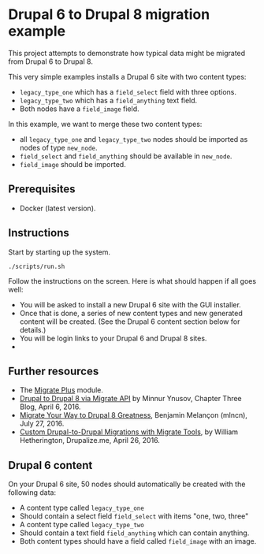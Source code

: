 Drupal 6 to Drupal 8 migration example
=====

This project attempts to demonstrate how typical data might be migrated from
Drupal 6 to Drupal 8.

This very simple examples installs a Drupal 6 site with two content types:

 * `legacy_type_one` which has a `field_select` field with three options.
 * `legacy_type_two` which has a `field_anything` text field.
 * Both nodes have a `field_image` field.

In this example, we want to merge these two content types:

 * all `legacy_type_one` and `legacy_type_two` nodes should be imported as
   nodes of type `new_node`.
 * `field_select` and `field_anything` should be available in `new_node`.
 * `field_image` should be imported.

Prerequisites
-----

 * Docker (latest version).

Instructions
-----

Start by starting up the system.

    ./scripts/run.sh

Follow the instructions on the screen. Here is what should happen if all goes
well:

 * You will be asked to install a new Drupal 6 site with the GUI installer.
 * Once that is done, a series of new content types and new generated content
   will be created. (See the Drupal 6 content section below for details.)
 * You will be login links to your Drupal 6 and Drupal 8 sites.
 *

Further resources
-----

 * The [Migrate Plus](http://drupal.org/project/migrate_plus) module.
 * [Drupal to Drupal 8 via Migrate API](https://www.chapterthree.com/blog/drupal-to-drupal-8-via-migrate-api)
   by Minnur Ynusov, Chapter Three Blog, April 6, 2016.
 * [Migrate Your Way to Drupal 8 Greatness](https://www.youtube.com/watch?v=_Muaoq3RsYQ),
   Benjamin Melançon (mlncn), July 27, 2016.
 * [Custom Drupal-to-Drupal Migrations with Migrate Tools](https://drupalize.me/blog/201605/custom-drupal-drupal-migrations-migrate-tools),
   by William Hetherington, Drupalize.me, April 26, 2016.


Drupal 6 content
-----

On your Drupal 6 site, 50 nodes should automatically be created with the
following data:

 * A content type called `legacy_type_one`
  * Should contain a select field `field_select` with items "one, two, three"
 * A content type called `legacy_type_two`
  * Should contain a text field `field_anything` which can contain anything.
 * Both content types should have a field called `field_image` with an image.
